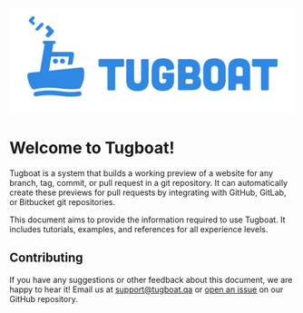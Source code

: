 ![Tugboat Logo](logo.png)

# Welcome to Tugboat!

Tugboat is a system that builds a working preview of a website for any branch,
tag, commit, or pull request in a git repository. It can automatically create
these previews for pull requests by integrating with GitHub, GitLab, or
Bitbucket git repositories.

This document aims to provide the information required to use Tugboat. It
includes tutorials, examples, and references for all experience levels.

## Contributing

If you have any suggestions or other feedback about this document, we are happy
to hear it! Email us at [support@tugboat.qa](mailto:support@tugboat.qa) or
[open an issue](https://github.com/TugboatQA/docs/issues/new) on our GitHub
repository.
